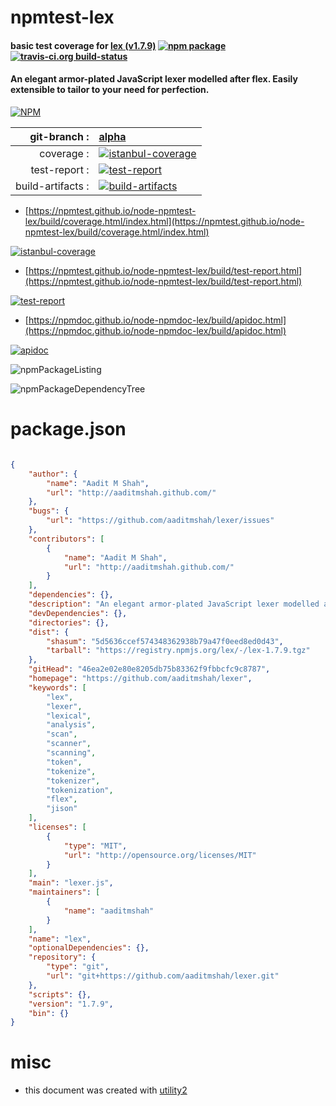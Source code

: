 # npmtest-lex

#### basic test coverage for  [lex (v1.7.9)](https://github.com/aaditmshah/lexer)  [![npm package](https://img.shields.io/npm/v/npmtest-lex.svg?style=flat-square)](https://www.npmjs.org/package/npmtest-lex) [![travis-ci.org build-status](https://api.travis-ci.org/npmtest/node-npmtest-lex.svg)](https://travis-ci.org/npmtest/node-npmtest-lex)

#### An elegant armor-plated JavaScript lexer modelled after flex. Easily extensible to tailor to your need for perfection.

[![NPM](https://nodei.co/npm/lex.png?downloads=true&downloadRank=true&stars=true)](https://www.npmjs.com/package/lex)

| git-branch : | [alpha](https://github.com/npmtest/node-npmtest-lex/tree/alpha)|
|--:|:--|
| coverage : | [![istanbul-coverage](https://npmtest.github.io/node-npmtest-lex/build/coverage.badge.svg)](https://npmtest.github.io/node-npmtest-lex/build/coverage.html/index.html)|
| test-report : | [![test-report](https://npmtest.github.io/node-npmtest-lex/build/test-report.badge.svg)](https://npmtest.github.io/node-npmtest-lex/build/test-report.html)|
| build-artifacts : | [![build-artifacts](https://npmtest.github.io/node-npmtest-lex/glyphicons_144_folder_open.png)](https://github.com/npmtest/node-npmtest-lex/tree/gh-pages/build)|

- [https://npmtest.github.io/node-npmtest-lex/build/coverage.html/index.html](https://npmtest.github.io/node-npmtest-lex/build/coverage.html/index.html)

[![istanbul-coverage](https://npmtest.github.io/node-npmtest-lex/build/screenCapture.buildCi.browser.%252Ftmp%252Fbuild%252Fcoverage.lib.html.png)](https://npmtest.github.io/node-npmtest-lex/build/coverage.html/index.html)

- [https://npmtest.github.io/node-npmtest-lex/build/test-report.html](https://npmtest.github.io/node-npmtest-lex/build/test-report.html)

[![test-report](https://npmtest.github.io/node-npmtest-lex/build/screenCapture.buildCi.browser.%252Ftmp%252Fbuild%252Ftest-report.html.png)](https://npmtest.github.io/node-npmtest-lex/build/test-report.html)

- [https://npmdoc.github.io/node-npmdoc-lex/build/apidoc.html](https://npmdoc.github.io/node-npmdoc-lex/build/apidoc.html)

[![apidoc](https://npmdoc.github.io/node-npmdoc-lex/build/screenCapture.buildCi.browser.%252Ftmp%252Fbuild%252Fapidoc.html.png)](https://npmdoc.github.io/node-npmdoc-lex/build/apidoc.html)

![npmPackageListing](https://npmtest.github.io/node-npmtest-lex/build/screenCapture.npmPackageListing.svg)

![npmPackageDependencyTree](https://npmtest.github.io/node-npmtest-lex/build/screenCapture.npmPackageDependencyTree.svg)



# package.json

```json

{
    "author": {
        "name": "Aadit M Shah",
        "url": "http://aaditmshah.github.com/"
    },
    "bugs": {
        "url": "https://github.com/aaditmshah/lexer/issues"
    },
    "contributors": [
        {
            "name": "Aadit M Shah",
            "url": "http://aaditmshah.github.com/"
        }
    ],
    "dependencies": {},
    "description": "An elegant armor-plated JavaScript lexer modelled after flex. Easily extensible to tailor to your need for perfection.",
    "devDependencies": {},
    "directories": {},
    "dist": {
        "shasum": "5d5636ccef574348362938b79a47f0eed8ed0d43",
        "tarball": "https://registry.npmjs.org/lex/-/lex-1.7.9.tgz"
    },
    "gitHead": "46ea2e02e80e8205db75b83362f9fbbcfc9c8787",
    "homepage": "https://github.com/aaditmshah/lexer",
    "keywords": [
        "lex",
        "lexer",
        "lexical",
        "analysis",
        "scan",
        "scanner",
        "scanning",
        "token",
        "tokenize",
        "tokenizer",
        "tokenization",
        "flex",
        "jison"
    ],
    "licenses": [
        {
            "type": "MIT",
            "url": "http://opensource.org/licenses/MIT"
        }
    ],
    "main": "lexer.js",
    "maintainers": [
        {
            "name": "aaditmshah"
        }
    ],
    "name": "lex",
    "optionalDependencies": {},
    "repository": {
        "type": "git",
        "url": "git+https://github.com/aaditmshah/lexer.git"
    },
    "scripts": {},
    "version": "1.7.9",
    "bin": {}
}
```



# misc
- this document was created with [utility2](https://github.com/kaizhu256/node-utility2)
